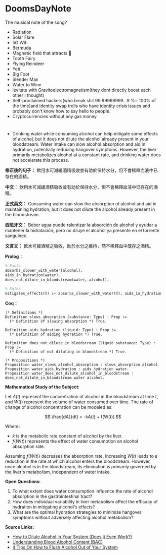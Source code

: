 # DoomsDayNote

The musical note of the song?

- Radiation
- Solar Flare
- 5G Wifi
- Bermuda
- Magnetic field that attracts :ghost:
- Tooth Fairy
- Flying Reindeer
- Yeti
- Big Foot
- Slender Man
- Water to Wine
- levitate with Gravitoelectromagnetism(they dont directly boost each other I thought)
- Self-proclaimed hackers(who break shit 99.99999999...9 %= 100% of the time)and identity swap trolls who have identity crisis issues and probably don't know how to say hello to people.
- Cryptocurrencies without any gas money

# 
- Drinking water while consuming alcohol can help mitigate some effects of alcohol, but it does not dilute the alcohol already present in your bloodstream. Water intake can slow alcohol absorption and aid in hydration, potentially reducing hangover symptoms. However, the liver primarily metabolizes alcohol at a constant rate, and drinking water does not accelerate this process. 

**修正後的句子：**
飲用水可減緩酒精吸收並有助於保持水分，但不會稀釋血液中已存在的酒精。

**中文：**
飲用水可減緩酒精吸收並有助於保持水分，但不會稀釋血液中已存在的酒精。

**正式英文：**
Consuming water can slow the absorption of alcohol and aid in maintaining hydration, but it does not dilute the alcohol already present in the bloodstream.

**西班牙文：**
Beber agua puede ralentizar la absorción de alcohol y ayudar a mantener la hidratación, pero no diluye el alcohol ya presente en el torrente sanguíneo.

**文言文：**
飲水可緩酒精之吸收，助於水分之維持，然不稀釋血中既存之酒精。

**Prolog：**
```prolog
% Facts
absorbs_slower_with_water(alcohol).
aids_in_hydration(water).
does_not_dilute_in_bloodstream(water, alcohol).

% Rules
mitigates_effects(X) :- absorbs_slower_with_water(X), aids_in_hydration(water).
```

**Coq：**
```coq
(* Definitions *)
Definition slows_absorption (substance: Type) : Prop := 
  (* Definition of slowing absorption *) True.

Definition aids_hydration (liquid: Type) : Prop := 
  (* Definition of aiding hydration *) True.

Definition does_not_dilute_in_bloodstream (liquid substance: Type) : Prop := 
  (* Definition of not diluting in bloodstream *) True.

(* Propositions *)
Proposition water_slows_alcohol_absorption : slows_absorption alcohol.
Proposition water_aids_hydration : aids_hydration water.
Proposition water_does_not_dilute_alcohol_in_bloodstream : does_not_dilute_in_bloodstream water alcohol.
```

**Mathematical Study of the Subject:**

Let $`A(t)`$ represent the concentration of alcohol in the bloodstream at time $`t`$, and $`W(t) `$ represent the volume of water consumed over time. The rate of change of alcohol concentration can be modeled as:

$$
\frac{dA}{dt} = -kA(t) + f(W(t))
$$

Where:
- $` k `$ is the metabolic rate constant of alcohol by the liver.
- $` f(W(t)) `$ represents the effect of water consumption on alcohol absorption rate.

Assuming $` f(W(t)) `$ decreases the absorption rate, increasing $` W(t) `$ leads to a reduction in the rate at which alcohol enters the bloodstream. However, once alcohol is in the bloodstream, its elimination is primarily governed by the liver's metabolism, independent of water intake.

**Open Questions:**

1. To what extent does water consumption influence the rate of alcohol absorption in the gastrointestinal tract?
2. How does individual variability in liver metabolism affect the efficacy of hydration in mitigating alcohol's effects?
3. What are the optimal hydration strategies to minimize hangover symptoms without adversely affecting alcohol metabolism?

**Source Links:**

- [How to Dilute Alcohol in Your System (Does it Even Work?)](https://www.usdrugtestcenters.com/drug-test-blog/321/how-to-dilute-alcohol-in-your-system-does-it-even-work.html)
- [Understanding Blood Alcohol Content (BAC)](https://www.csbsju.edu/well-being-center/health-promotion/alcohol-guide/understanding-blood-alcohol-content-bac/)
- [4 Tips On How to Flush Alcohol Out of Your System](https://www.confidanthealth.com/help-with-alcohol-use/how-to-flush-alcohol-out-of-your-system)
